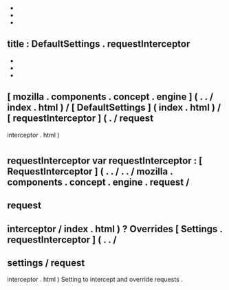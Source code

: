 -
-
-
title
:
DefaultSettings
.
requestInterceptor
-
-
-
-
[
mozilla
.
components
.
concept
.
engine
]
(
.
.
/
index
.
html
)
/
[
DefaultSettings
]
(
index
.
html
)
/
[
requestInterceptor
]
(
.
/
request
-
interceptor
.
html
)
#
requestInterceptor
var
requestInterceptor
:
[
RequestInterceptor
]
(
.
.
/
.
.
/
mozilla
.
components
.
concept
.
engine
.
request
/
-
request
-
interceptor
/
index
.
html
)
?
Overrides
[
Settings
.
requestInterceptor
]
(
.
.
/
-
settings
/
request
-
interceptor
.
html
)
Setting
to
intercept
and
override
requests
.

